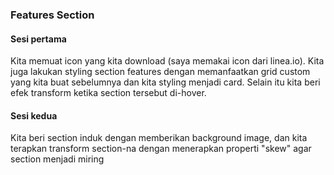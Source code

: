 ### Features Section

#### Sesi pertama
Kita memuat icon yang kita download (saya memakai icon dari linea.io). Kita juga lakukan styling section features dengan memanfaatkan grid custom yang kita buat sebelumnya dan kita styling menjadi card. Selain itu kita beri efek transform ketika section tersebut di-hover.

#### Sesi kedua
Kita beri section induk dengan memberikan background image, dan kita terapkan transform section-na dengan menerapkan properti "skew" agar section menjadi miring